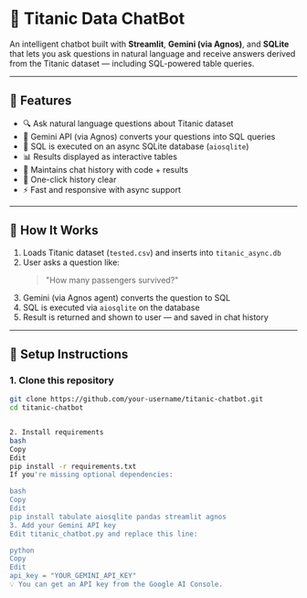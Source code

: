 # 🚢 Titanic Data ChatBot

An intelligent chatbot built with **Streamlit**, **Gemini (via Agnos)**, and **SQLite** that lets you ask questions in natural language and receive answers derived from the Titanic dataset — including SQL-powered table queries.

---

## 🌟 Features

- 🔍 Ask natural language questions about Titanic dataset
- 🤖 Gemini API (via Agnos) converts your questions into SQL queries
- 🧠 SQL is executed on an async SQLite database (`aiosqlite`)
- 📊 Results displayed as interactive tables
- 💬 Maintains chat history with code + results
- 🧹 One-click history clear
- ⚡ Fast and responsive with async support

---

## 🧠 How It Works

1. Loads Titanic dataset (`tested.csv`) and inserts into `titanic_async.db`
2. User asks a question like:
   > "How many passengers survived?"
3. Gemini (via Agnos agent) converts the question to SQL
4. SQL is executed via `aiosqlite` on the database
5. Result is returned and shown to user — and saved in chat history

---

## 🚀 Setup Instructions

### 1. Clone this repository
```bash
git clone https://github.com/your-username/titanic-chatbot.git
cd titanic-chatbot


2. Install requirements
bash
Copy
Edit
pip install -r requirements.txt
If you're missing optional dependencies:

bash
Copy
Edit
pip install tabulate aiosqlite pandas streamlit agnos
3. Add your Gemini API key
Edit titanic_chatbot.py and replace this line:

python
Copy
Edit
api_key = "YOUR_GEMINI_API_KEY"
💡 You can get an API key from the Google AI Console.
